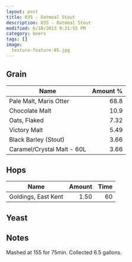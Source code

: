 ```yaml
---
layout: post
title: 035 - Oatmeal Stout
description: 035 - Oatmeal Stout
modified: 6/10/2013 9:31:55 PM
category: beers
tags: []
image:
  texture-feature-05.jpg
---
```



## Grain

| Name | Amount %|
| ---- | ------: |
| Pale Malt, Maris Otter | 68.8 
| Chocolate Malt | 10.9 
| Oats, Flaked | 7.32 
| Victory Malt | 5.49 
| Black Barley (Stout) | 3.66 
| Caramel/Crystal Malt - 60L | 3.66 

## Hops

| Name | Amount | Time |
| ---- | -----: | ---: |
| Goldings, East Kent | 1.50 | 60 

## Yeast


## Notes
Mashed at 155 for 75min. Collected 6.5 gallons. 
